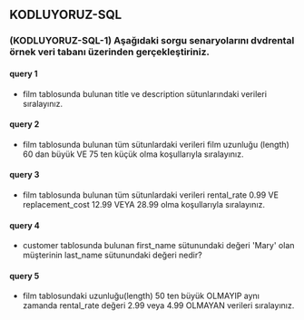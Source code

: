 ## KODLUYORUZ-SQL
### (KODLUYORUZ-SQL-1) Aşağıdaki sorgu senaryolarını dvdrental örnek veri tabanı üzerinden gerçekleştiriniz.
#### query 1
- film tablosunda bulunan title ve description sütunlarındaki verileri sıralayınız.
#### query 2
- film tablosunda bulunan tüm sütunlardaki verileri film uzunluğu (length) 60 dan büyük VE 75 ten küçük olma koşullarıyla sıralayınız.
#### query 3
- film tablosunda bulunan tüm sütunlardaki verileri rental_rate 0.99 VE replacement_cost 12.99 VEYA 28.99 olma koşullarıyla sıralayınız.
#### query 4
- customer tablosunda bulunan first_name sütunundaki değeri 'Mary' olan müşterinin last_name sütunundaki değeri nedir?
#### query 5
- film tablosundaki uzunluğu(length) 50 ten büyük OLMAYIP aynı zamanda rental_rate değeri 2.99 veya 4.99 OLMAYAN verileri sıralayınız.
